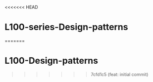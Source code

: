 <<<<<<< HEAD
# L100-series-Design-patterns
=======
# L100-Design-patterns
>>>>>>> 7cfd1c5 (feat: initial commit)
